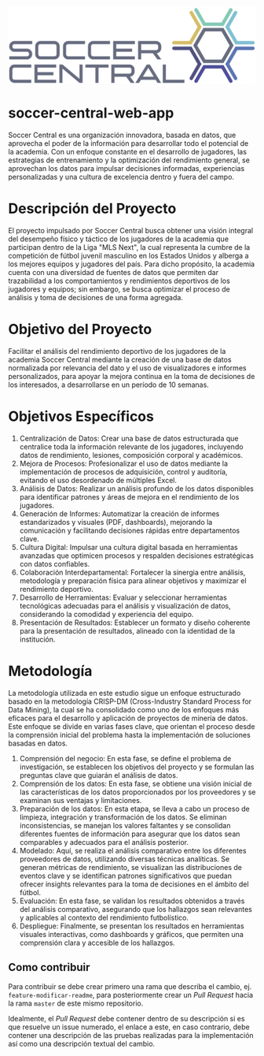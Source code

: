 ![SOCCER CENTRAL](assets/images/soccer-central.png)

# soccer-central-web-app
Soccer Central es una organización innovadora, basada en datos, que aprovecha el poder de la información para desarrollar todo el potencial de la academia. Con un enfoque constante en el desarrollo de jugadores, las estrategias de entrenamiento y la optimización del rendimiento general, se aprovechan los datos para impulsar decisiones informadas, experiencias personalizadas y una cultura de excelencia dentro y fuera del campo.

# Descripción del Proyecto
El proyecto impulsado por Soccer Central busca obtener una visión integral del desempeño físico y táctico de los jugadores de la academia que participan dentro de la Liga "MLS Next", la cual representa la cumbre de la competición de fútbol juvenil masculino en los Estados Unidos y alberga a los mejores equipos y jugadores del país. Para dicho propósito, la academia cuenta con una diversidad de fuentes de datos que permiten dar trazabilidad a los comportamientos y rendimientos deportivos de los jugadores y equipos; sin embargo, se busca optimizar el proceso de análisis y toma de decisiones de una forma agregada.

# Objetivo del Proyecto
Facilitar el análisis del rendimiento deportivo de los jugadores de la academia Soccer Central mediante la creación de una base de datos normalizada por relevancia del dato y el uso de visualizadores e informes personalizados, para apoyar la mejora continua en la toma de decisiones de los interesados, a desarrollarse en un período de 10 semanas.

# Objetivos Específicos
1. Centralización de Datos: Crear una base de datos estructurada que centralice toda la información relevante de los jugadores, incluyendo datos de rendimiento, lesiones, composición corporal y académicos.
2. Mejora de Procesos: Profesionalizar el uso de datos mediante la implementación de procesos de adquisición, control y auditoría, evitando el uso desordenado de múltiples Excel.
3. Análisis de Datos: Realizar un análisis profundo de los datos disponibles para identificar patrones y áreas de mejora en el rendimiento de los jugadores. 
4. Generación de Informes: Automatizar la creación de informes estandarizados y visuales (PDF, dashboards), mejorando la comunicación y facilitando decisiones rápidas entre departamentos clave.
5. Cultura Digital: Impulsar una cultura digital basada en herramientas avanzadas que optimicen procesos y respalden decisiones estratégicas con datos confiables.
6. Colaboración Interdepartamental: Fortalecer la sinergia entre análisis, metodología y preparación física para alinear objetivos y maximizar el rendimiento deportivo.
7. Desarrollo de Herramientas: Evaluar y seleccionar herramientas tecnológicas adecuadas para el análisis y visualización de datos, considerando la comodidad y experiencia del equipo.
8. Presentación de Resultados: Establecer un formato y diseño coherente para la presentación de resultados, alineado con la identidad de la institución.

# Metodología
La metodología utilizada en este estudio sigue un enfoque estructurado basado en la metodología CRISP-DM (Cross-Industry Standard Process for Data Mining), la cual se ha consolidado como uno de los enfoques más eficaces para el desarrollo y aplicación de proyectos de minería de datos. Este enfoque se divide en varias fases clave, que orientan el proceso desde la comprensión inicial del problema hasta la implementación de soluciones basadas en datos. 

1. Comprensión del negocio: En esta fase, se define el problema de investigación, se establecen los objetivos del proyecto y se formulan las preguntas clave que guiarán el análisis de datos. 
2. Comprensión de los datos: En esta fase, se obtiene una visión inicial de las características de los datos proporcionados por los proveedores y se examinan sus ventajas y limitaciones.
3. Preparación de los datos: En esta etapa, se lleva a cabo un proceso de limpieza, integración y transformación de los datos. Se eliminan inconsistencias, se manejan los valores faltantes y se consolidan diferentes fuentes de información para asegurar que los datos sean comparables y adecuados para el análisis posterior.
4. Modelado: Aquí, se realiza el análisis comparativo entre los diferentes proveedores de datos, utilizando diversas técnicas analíticas. Se generan métricas de rendimiento, se visualizan las distribuciones de eventos clave y se identifican patrones significativos que puedan ofrecer insights relevantes para la toma de decisiones en el ámbito del fútbol.
5. Evaluación: En esta fase, se validan los resultados obtenidos a través del análisis comparativo, asegurando que los hallazgos sean relevantes y aplicables al contexto del rendimiento futbolístico. 
6. Despliegue: Finalmente, se presentan los resultados en herramientas visuales interactivas, como dashboards y gráficos, que permiten una comprensión clara y accesible de los hallazgos. 

## Como contribuir
Para contribuir se debe crear primero una rama que describa el cambio, ej. `feature-modificar-readme`, para posteriormente crear un _Pull Request_ hacia la rama `master` de este mismo repositorio.

Idealmente, el _Pull Request_ debe contener dentro de su descripción si es que resuelve un issue numerado, el enlace a este, en caso contrario, debe contener una descripción de las pruebas realizadas para la implementación así como una descripción textual del cambio.

